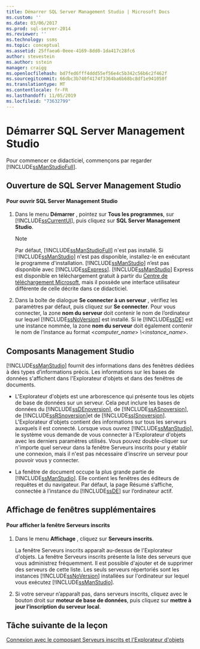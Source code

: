 ```yaml
---
title: Démarrer SQL Server Management Studio | Microsoft Docs
ms.custom: ''
ms.date: 03/06/2017
ms.prod: sql-server-2014
ms.reviewer: ''
ms.technology: ssms
ms.topic: conceptual
ms.assetid: 25ffaea6-0eee-4169-8dd0-1da417c28fc6
author: stevestein
ms.author: sstein
manager: craigg
ms.openlocfilehash: bd7fed6fff4ddd55ef56e4c5b342c56b6c2f462f
ms.sourcegitcommit: 66dbc3b740f4174f3364ba6b68bc8df1e941050f
ms.translationtype: MT
ms.contentlocale: fr-FR
ms.lasthandoff: 11/05/2019
ms.locfileid: "73632799"
---
```

# <a name="start-sql-server-management-studio"></a>Démarrer SQL Server Management Studio
  Pour commencer ce didacticiel, commençons par regarder [!INCLUDE[ssManStudioFull](../../includes/ssmanstudiofull-md.md)].  
  
## <a name="opening-sql-server-management-studio"></a>Ouverture de SQL Server Management Studio  
  
#### <a name="to-open-sql-server-management-studio"></a>Pour ouvrir SQL Server Management Studio  
  
1.  Dans le menu **Démarrer** , pointez sur **Tous les programmes**, sur [!INCLUDE[ssCurrentUI](../../includes/sscurrentui-md.md)], puis cliquez sur **SQL Server Management Studio**.  
  
    > [!NOTE]  
    >  Par défaut, [!INCLUDE[ssManStudioFull](../../includes/ssmanstudiofull-md.md)] n'est pas installé. Si [!INCLUDE[ssManStudio](../../includes/ssmanstudio-md.md)] n'est pas disponible, installez-le en exécutant le programme d'installation. [!INCLUDE[ssManStudio](../../includes/ssmanstudio-md.md)] n’est pas disponible avec [!INCLUDE[ssExpress](../../includes/ssexpress-md.md)]. [!INCLUDE[ssManStudio](../../includes/ssmanstudio-md.md)] Express est disponible en téléchargement gratuit à partir du [Centre de téléchargement Microsoft](https://www.microsoft.com/download/details.aspx?id=7593), mais il possède une interface utilisateur différente de celle décrite dans ce didacticiel.  
  
2.  Dans la boîte de dialogue **Se connecter à un serveur** , vérifiez les paramètres par défaut, puis cliquez sur **Se connecter**. Pour vous connecter, la zone **nom du serveur** doit contenir le nom de l’ordinateur sur lequel [!INCLUDE[ssNoVersion](../../includes/ssnoversion-md.md)] est installé. Si le [!INCLUDE[ssDE](../../includes/ssde-md.md)] est une instance nommée, la zone **nom du serveur** doit également contenir le nom de l’instance au format \<*computer_name*> *\\<instance_name*>.  
  
## <a name="management-studio-components"></a>Composants Management Studio  
 [!INCLUDE[ssManStudio](../../includes/ssmanstudio-md.md)] fournit des informations dans des fenêtres dédiées à des types d’informations précis. Les informations sur les bases de données s'affichent dans l'Explorateur d'objets et dans des fenêtres de documents.  
  
-   L'Explorateur d'objets est une arborescence qui présente tous les objets de base de données sur un serveur. Cela peut inclure les bases de données du [!INCLUDE[ssDEnoversion](../../includes/ssdenoversion-md.md)], de [!INCLUDE[ssASnoversion](../../includes/ssasnoversion-md.md)], de [!INCLUDE[ssRSnoversion](../../includes/ssrsnoversion-md.md)]et de [!INCLUDE[ssISnoversion](../../includes/ssisnoversion-md.md)]. L'Explorateur d'objets contient des informations sur tous les serveurs auxquels il est connecté. Lorsque vous ouvrez [!INCLUDE[ssManStudio](../../includes/ssmanstudio-md.md)], le système vous demande de vous connecter à l'Explorateur d'objets avec les derniers paramètres utilisés. Vous pouvez double-cliquer sur n'importe quel serveur dans la fenêtre Serveurs inscrits pour y établir une connexion, mais il n'est pas nécessaire d'inscrire un serveur pour pouvoir vous y connecter.  
  
-   La fenêtre de document occupe la plus grande partie de [!INCLUDE[ssManStudio](../../includes/ssmanstudio-md.md)]. Elle contient les fenêtres des éditeurs de requêtes et du navigateur. Par défaut, la page Résumé s’affiche, connectée à l’instance du [!INCLUDE[ssDE](../../includes/ssde-md.md)] sur l’ordinateur actif.  
  
## <a name="showing-additional-windows"></a>Affichage de fenêtres supplémentaires  
  
#### <a name="to-show-the-registered-servers-window"></a>Pour afficher la fenêtre Serveurs inscrits  
  
1.  Dans le menu **Affichage** , cliquez sur **Serveurs inscrits**.  
  
     La fenêtre Serveurs inscrits apparaît au-dessus de l'Explorateur d'objets. La fenêtre Serveurs inscrits présente la liste des serveurs que vous administrez fréquemment. Il est possible d'ajouter et de supprimer des serveurs de cette liste. Les seuls serveurs répertoriés sont les instances [!INCLUDE[ssNoVersion](../../includes/ssnoversion-md.md)] installées sur l'ordinateur sur lequel vous exécutez [!INCLUDE[ssManStudio](../../includes/ssmanstudio-md.md)].  
  
2.  Si votre serveur n’apparaît pas, dans serveurs inscrits, cliquez avec le bouton droit sur **moteur de base de données**, puis cliquez sur **mettre à jour l’inscription du serveur local**.  
  
## <a name="next-task-in-lesson"></a>Tâche suivante de la leçon  
 [Connexion avec le composant Serveurs inscrits et l'Explorateur d'objets](../object/object-explorer.md)  
  
  
